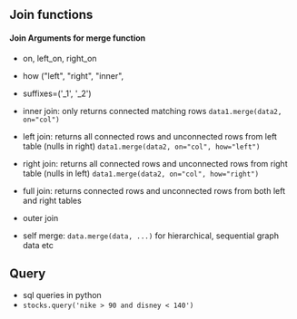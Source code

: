 ## Join functions
#### Join Arguments for merge function
- on, left_on, right_on
- how ("left", "right", "inner", 
- suffixes=('_1', '_2')

- inner join: only returns connected matching rows
`data1.merge(data2, on="col")`

- left join: returns all connected rows and unconnected rows from left table (nulls in right)
`data1.merge(data2, on="col", how="left")`

- right join: returns all connected rows and unconnected rows from right table (nulls in left)
`data1.merge(data2, on="col", how="right")`

- full join: returns connected rows and unconnected rows from both left and right tables

- outer join
- self merge: ```data.merge(data, ...)``` for hierarchical, sequential graph data etc

## Query 
- sql queries in python
- `stocks.query('nike > 90 and disney < 140')` 
